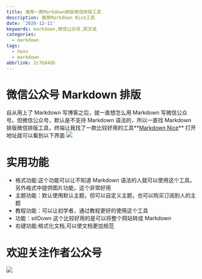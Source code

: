 ```yaml
---
title: 推荐一款Markdown排版微信排版工具
description: 推荐Markdown Nice工具
date: '2020-12-11'
keywords: markdown,微信公众号,熙文说
categories:
  - markdown
tags:
  - hexo
  - markdown
abbrlink: 2c7b84db
---
```


# **微信公众号 Markdown 排版**

自从用上了 Markdown 写博客之后，就一直想怎么用 Markdown 写微信公众号。但微信公众号，默认是不支持 Markdown 语法的，所以一直找 Markdown 排版微信排版工具，终端让我找了一款比较好用的工具**[Markdown Nice](https://www.mdnice.com)**
打开地址就可以看到以下界面
![](https://imgkr2.cn-bj.ufileos.com/8ede7a87-4363-425d-bdad-9cb33782c236.png?UCloudPublicKey=TOKEN_8d8b72be-579a-4e83-bfd0-5f6ce1546f13&Signature=MCY3IZ0b8cEZHv%252BbVrJKqaILDRA%253D&Expires=1607741060)

# 实用功能

- 格式功能:这个功能可以让不知道 Markdown 语法的人就可以使用这个工具。另外格式中提供图片功能，这个非常好用
- 主题功能：默认使用默认主题，但可以自定义主题，也可以购买订阅别人的主题
- 教程功能：可以让初学者，通过教程更好的使用这个工具
- 功能：sitDown 这个比较好用的是可以将整个网站转成 Markdown
- 右键功能:格式化文档,可以使文档更加规范

# 欢迎关注作者公众号
![](https://gitee.com/xyzxiaoxi/picture/raw/master/2021-1-7/1610018774805-qrcode_for_gh_c467e04f3857_258.jpg)